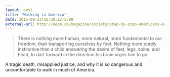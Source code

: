 ```yaml
---
layout: post
title: "Walking in America"
date: 2015-08-23T16:59:12-5:00
external-url: http://aeon.co/magazine/society/step-by-step-americans-are-sacrificing-the-right-to-walk/
---
```


> There is nothing more human, more natural, more fundamental to our freedom, than transporting ourselves by foot. Nothing more purely instinctive than a child answering the desire of feet, legs, spine, and head, to dart forward in the direction his brain urges him to go.

A tragic death, misapplied justice, and why it is so dangerous and uncomfortable to walk in much of America.